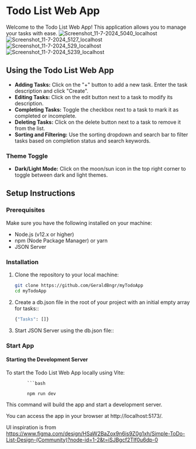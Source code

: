 # Todo List Web App

Welcome to the Todo List Web App! This application allows you to manage your tasks with ease.
![Screenshot_11-7-2024_5040_localhost](https://github.com/GeraldBngr/myTodoApp/assets/145577661/4c4c9a74-81de-484b-bbf3-33e7fea1d797)
![Screenshot_11-7-2024_5127_localhost](https://github.com/GeraldBngr/myTodoApp/assets/145577661/da9f3873-7c3e-421c-9099-fb1e0971e9f5)
![Screenshot_11-7-2024_529_localhost](https://github.com/GeraldBngr/myTodoApp/assets/145577661/0e5c27eb-b31a-40c7-ade9-4a2e950db303)
![Screenshot_11-7-2024_5239_localhost](https://github.com/GeraldBngr/myTodoApp/assets/145577661/f9f48508-484f-4bac-b1c8-d57d4b7bb8e0)



## Using the Todo List Web App

* **Adding Tasks:** Click on the "+" button to add a new task. Enter the task description and click "Create".
* **Editing Tasks:** Click on the edit button next to a task to modify its description.
* **Completing Tasks:** Toggle the checkbox next to a task to mark it as completed or incomplete.
* **Deleting Tasks:** Click on the delete button next to a task to remove it from the list.
* **Sorting and Filtering:** Use the sorting dropdown and search bar to filter tasks based on completion status and search keywords.

### Theme Toggle

* **Dark/Light Mode:** Click on the moon/sun icon in the top right corner to toggle between dark and light themes.

## Setup Instructions

### Prerequisites

Make sure you have the following installed on your machine:

* Node.js (v12.x or higher)
* npm (Node Package Manager) or yarn
* JSON Server

### Installation

1. Clone the repository to your local machine:

   ```bash
   git clone https://github.com/GeraldBngr/myTodoApp
   cd myTodoApp
2. Create a db.json file in the root of your project with an initial empty array for tasks::

   ```bash
   {"Tasks": []}
3. Start JSON Server using the db.json file::


### Start App

#### Starting the Development Server

To start the Todo List Web App locally using Vite:

            ```bash
            
            npm run dev
   This command will build the app and start a development server.

You can access the app in your browser at http://localhost:5173/.

UI inspiration is from https://www.figma.com/design/HSaW2BaZox9n6is9Z0g1xh/Simple-ToDo-List-Design-(Community)?node-id=1-2&t=iSJBgcf2TIf0u6dp-0






